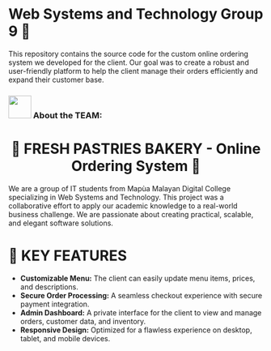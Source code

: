 # Web Systems and Technology Group 9 🌟

This repository contains the source code for the custom online ordering system we developed for the client. Our goal was to create a robust and user-friendly platform to help the client manage their orders efficiently and expand their customer base.

### <img src="https://github.com/TheDudeThatCode/TheDudeThatCode/blob/master/Assets/Developer.gif" width="45" /> About the TEAM:
<h1 align="center"> 🥐 FRESH PASTRIES BAKERY - Online Ordering System 🍰 </h1>

We are a group of IT students from Mapùa Malayan Digital College specializing in Web Systems and Technology. This project was a collaborative effort to apply our academic knowledge to a real-world business challenge. We are passionate about creating practical, scalable, and elegant software solutions.

# 🔑 KEY FEATURES
- **Customizable Menu:** The client can easily update menu items, prices, and descriptions.
- **Secure Order Processing:** A seamless checkout experience with secure payment integration.
- **Admin Dashboard:** A private interface for the client to view and manage orders, customer data, and inventory.
- **Responsive Design:** Optimized for a flawless experience on desktop, tablet, and mobile devices.
